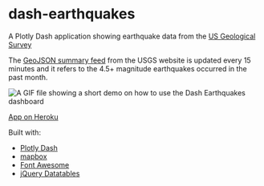 # dash-earthquakes


A Plotly Dash application showing earthquake data from the [US Geological Survey](https://earthquake.usgs.gov/)

The [GeoJSON summary feed](https://earthquake.usgs.gov/earthquakes/feed/v1.0/geojson.php) from the USGS website is updated every 15 minutes and it refers to the 4.5+ magnitude earthquakes occurred in the past month.

![A GIF file showing a short demo on how to use the Dash Earthquakes dashboard](https://github.com/jackdbd/dash-earthquakes/blob/master/demo.gif "How to use the Dash Earthquakes dashboard")

[App on Heroku](https://belle-croissant-54211.herokuapp.com/)

Built with:

- [Plotly Dash](https://plot.ly/products/dash/)
- [mapbox](https://www.mapbox.com/)
- [Font Awesome](http://fontawesome.io/)
- [jQuery Datatables](https://datatables.net/)

